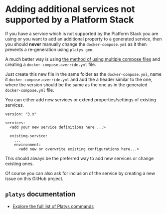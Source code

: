 # Adding additional services not supported by a Platform Stack

If you have a service which is not supported by the Platform Stack you are using or you want to add an additional property to a generated service, then you should **never** manually change the `docker-compose.yml` as it then prevents a re-generation using `platys gen`. 

A much better way is using [the method of using multiple compose files](https://docs.docker.com/compose/extends/#multiple-compose-files) and creating a `docker-compose.override.yml` file.

Just create this new file in the same folder as the `docker-compose.yml`, name it `docker-compose.override.yml` and add the a header similar to the one, where the version should be the same as the one as in the generated `docker-compose.yml` file.

You can either add new services or extend properties/settings of existing services.

```
version: "3.x"

services:
  <add your new service definitions here ...>
  
  existing-service:
    ...
    environment:
      <add new or overwrite existing configurations here...>
```

This should always be the preferred way to add new services or change existing ones. 

Of course you can also ask for inclusion of the service by creating a new issue on this GitHub project. 
   
## `platys` documentation

* [Explore the full list of Platys commands](overview-platys-command.md)
